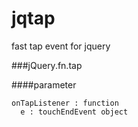 jqtap
=====

fast tap event for jquery


###jQuery.fn.tap

####parameter

    onTapListener : function
      e : touchEndEvent object
